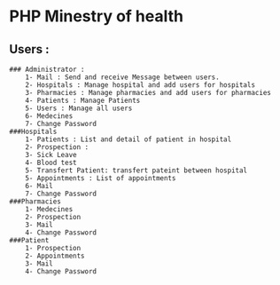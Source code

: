 # PHP Minestry of health
## Users : 
	### Administrator :
		1- Mail : Send and receive Message between users.
		2- Hospitals : Manage hospital and add users for hospitals
		3- Pharmacies : Manage pharmacies and add users for pharmacies
		4- Patients : Manage Patients
		5- Users : Manage all users
		6- Medecines
		7- Change Password
	###Hospitals
		1- Patients : List and detail of patient in hospital 
		2- Prospection : 
		3- Sick Leave
		4- Blood test
		5- Transfert Patient: transfert pateint between hospital
		5- Appointments : List of appointments
		6- Mail 
		7- Change Password
	###Pharmacies
		1- Medecines
		2- Prospection
		3- Mail
		4- Change Password
	###Patient
		1- Prospection
		2- Appointments
		3- Mail
		4- Change Password